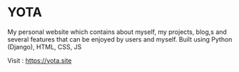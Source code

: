 # YOTA

My personal website which contains about myself, my projects, blog,s and several features that can be enjoyed by users and myself. Built using Python (Django), HTML, CSS, JS

Visit : https://yota.site
